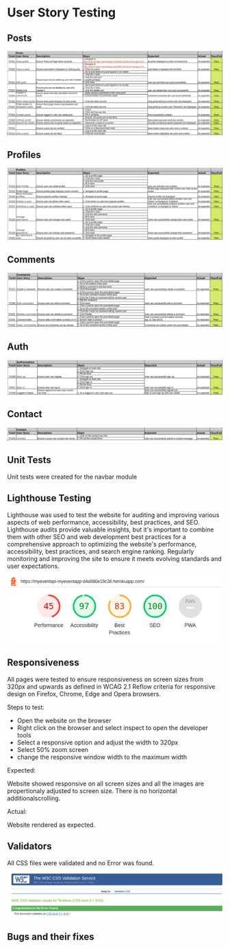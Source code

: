 # User Story Testing


## Posts

![Posts](./readme/testing/tc1.png)

## Profiles

![Profiles](./readme/testing/tc2.png)

## Comments

![Comments](./readme/testing/tc3.png)

## Auth

![Auth](./readme/testing/tc4.png)

## Contact

![Contact](./readme/testing/tc5.png)


## Unit Tests

Unit tests were created for the navbar module

## Lighthouse Testing

Lighthouse was used to test the website for auditing and improving various aspects of web performance, accessibility, best practices, and SEO. Lighthouse audits provide valuable insights, but it's important to combine them with other SEO and web development best practices for a comprehensive approach to optimizing the website's performance, accessibility, best practices, and search engine ranking. Regularly monitoring and improving the site to ensure it meets evolving standards and user expectations.

![lighthouse](./readme/testing/lighthouse.png)


## Responsiveness

All pages were tested to ensure responsiveness on screen sizes from 320px and upwards as defined in WCAG 2.1 Reflow criteria for responsive design on Firefox, Chrome, Edge and Opera browsers.

Steps to test:

* Open the website on the browser
* Right click on the browser and select inspect to open the developer tools
* Select a responsive option and adjust the width to 320px
* Select 50% zoom screen
* change the responsive window width to the maximum width

Expected:

Website showed responsive on all screen sizes and all the images are propertionaly adjusted to screen size. There is no horizontal additionalscrolling. 

Actual:

Website rendered as expected.

## Validators

All CSS files were validated and no Error was found.

![CSS](./readme/testing/css-validator.png)

## Bugs and their fixes


